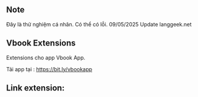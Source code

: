 ## Note
Đây là thử nghiệm cá nhân. Có thể có lỗi.
09/05/2025 Update langgeek.net
## Vbook Extensions
Extensions cho app Vbook App.

Tải app tại : https://bit.ly/vbookapp

## Link extension: 
```
